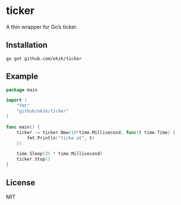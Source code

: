 # ticker

A thin wrapper for Go’s ticker.

## Installation

    go get github.com/okzk/ticker

## Example

```go
package main

import (
	"fmt"
	"github/okzk/ticker"
)

func main() {
	ticker := ticker.New(10*time.Millisecond, func(t time.Time) {
		fmt.Println("ticke at", t)
	})

	time.Sleep(35 * time.Millisecond)
	ticker.Stop()
}
```

## License

MIT
